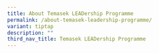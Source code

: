 ```yaml
---
title: About Temasek LEADership Programme
permalink: /about-temasek-leadership-programme/
variant: tiptap
description: ""
third_nav_title: Temasek LEADership Programme
---
```

